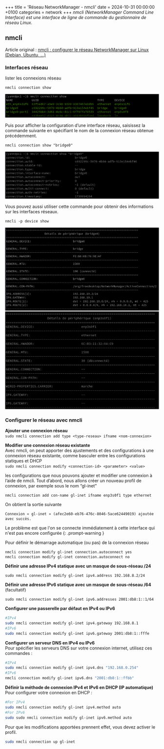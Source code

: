 +++
title = 'Réseau NetworkManager - nmcli'
date = 2024-10-31 00:00:00 +0100
categories = network
+++
*nmcli (NetworkManager Command Line Interface) est une interface de ligne de commande du gestionnaire de réseau Linux.*

## nmcli

Article original : [nmcli : configurer le réseau NetworkManager sur Linux (Debian, Ubuntu, …)](https://www.malekal.com/nmcli-configurer-reseau-networkmanager-linux/)

### Interfaces réseau

lister les connexions réseau

    nmcli connection show

![](nmcli-pc01.png)

Puis pour afficher la configuration d’une interface réseau, saisissez la commande suivante en spécifiant le nom de la connexion réseau obtenue précédemment.

    nmcli connection show "bridge0"

![](nmcli-pc02.png)

Vous pouvez aussi utiliser cette commande pour obtenir des informations sur les interfaces réseaux.

    nmcli -p device show

![](nmcli-pc03.png)  
![](nmcli-pc03a.png)

### Configurer le réseau avec nmcli

**Ajouter une connexion réseau**  
`sudo nmcli connection add type <type-reseau> ifname <nom-connexion>`

**Modifier une connexion réseau existante**  
Avec nmcli, on peut apporter des ajustements et des configurations à une connexion réseau existante, comme basculer entre les configurations statiques et DHCP  
`sudo nmcli connection modify <connection-id> <parameter> <value>`

les configurations que nous pouvons ajouter et modifier une connexion à l’aide de nmcli.
Tout d’abord, nous allons créer un nouveau profil de connexion, par exemple sous le nom “gl-inet”

    nmcli connection add con-name gl-inet ifname enp3s0f1 type ethernet

On obtient la sortie suivante

    Connexion « gl-inet » (afec2e60-eb76-476c-8046-5ace62449019) ajoutée avec succès.

Le problème est que l'on se connecte immédiatement à cette interface qui n'est pas encore configurée
{: .prompt-warning }

Pour définir le démarrage automatique (ou pas) de la connexion réseau

    nmcli connection modify gl-inet connection.autoconnect yes
    nmcli connection modify gl-inet connection.autoconnect no

**Définir une adresse IPv4 statique avec un masque de sous-réseau /24**

    sudo nmcli connection modify gl-inet ipv4.address 192.168.8.2/24

**Définir une adresse IPv6 statique avec un masque de sous-réseau /64** (facultatif)

    sudo nmcli connection modify gl-inet ipv6.addresses 2001:db8:1::1/64

**Configurer une passerelle par défaut en IPv4 ou IPv6**

```bash
#IPv4
sudo nmcli connection modify gl-inet ipv4.gateway 192.168.8.1
#IPv6
sudo nmcli connection modify gl-inet ipv6.gateway 2001:db8:1::fffe
```

**Configurer un serveur DNS en IPv4 ou IPv6**  
Pour spécifier les serveurs DNS sur votre connexion internet, utilisez ces commandes :

```bash
#IPv4
sudo nmcli connection modify gl-inet ipv4.dns "192.168.0.254"
#IPv6
nmcli connection modify gl-inet ipv6.dns "2001:db8:1::ffbb"
```

**Définir la méthode de connexion IPv4 et IPv6 en DHCP (IP automatique)**  
Pour configurer votre connexion en DHCP :

```bash
#For IPv4
sudo nmcli connection modify gl-inet ipv4.method auto
#For IPv6
sudo sudo nmcli connection modify gl-inet ipv6.method auto
```

Pour que les modifications apportées prennent effet, vous devez activer le profil.

```bash
sudo nmcli connection up gl-inet
```

